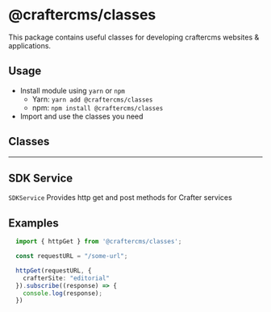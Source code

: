 # @craftercms/classes

This package contains useful classes for developing craftercms websites & applications.

## Usage

- Install module using `yarn` or `npm`
  - Yarn: `yarn add @craftercms/classes`
  - npm: `npm install @craftercms/classes`
- Import and use the classes you need

## Classes
---

## SDK Service

`SDKService` Provides http get and post methods for Crafter services 

## Examples

```typescript
  import { httpGet } from '@craftercms/classes';

  const requestURL = "/some-url";

  httpGet(requestURL, { 
    crafterSite: "editorial"
  }).subscribe((response) => {
    console.log(response);
  })
```
